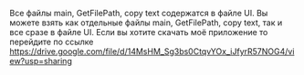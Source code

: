 Все файлы main, GetFilePath, copy text содержатся в файле UI.
Вы можете взять как отдельные файлы  main, GetFilePath, copy text, так и все сразе в файле UI.
Если вы хотите скачать моё приложение то перейдите по ссылке https://drive.google.com/file/d/14MsHM_Sg3bs0CtqvYOx_iJfyrR57NOG4/view?usp=sharing
